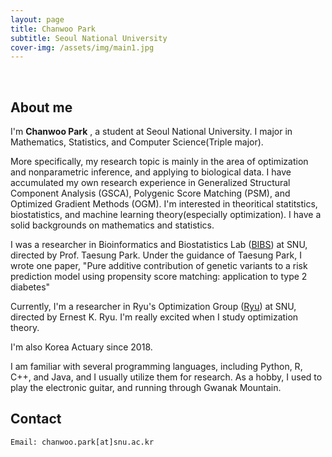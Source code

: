 ```yaml
---
layout: page
title: Chanwoo Park
subtitle: Seoul National University
cover-img: /assets/img/main1.jpg
---
```


<br/>

## About me

I'm **Chanwoo Park** , a student at Seoul National University. I major in Mathematics, Statistics, and Computer Science(Triple major). 

More specifically, my research topic is mainly in the area of optimization and nonparametric inference, and applying to biological data. I have accumulated my own research experience in Generalized Structural Component Analysis (GSCA), Polygenic Score Matching (PSM), and Optimized Gradient Methods (OGM). I'm interested in theoritical statitstics, biostatistics, and machine learning theory(especially optimization). I have a solid backgrounds on mathematics and statistics. 

I was a researcher in Bioinformatics and Biostatistics Lab ([BIBS](http://bibs.snu.ac.kr/)) at SNU, directed by Prof. Taesung Park. Under the guidance of Taesung Park, I wrote one paper, "Pure additive contribution of genetic variants to a risk prediction model using propensity score matching: application to type 2 diabetes"

Currently, I'm a researcher in Ryu's Optimization Group ([Ryu](http://www.math.snu.ac.kr/~ernestryu/)) at SNU, directed by Ernest K. Ryu. I'm really excited when I study optimization theory. 

I'm also Korea Actuary since 2018. 

I am familiar with several programming languages, including Python, R, C++, and Java, and I usually utilize them for research. As a hobby, I used to play the electronic guitar, and running through Gwanak Mountain. 


## Contact

```
Email: chanwoo.park[at]snu.ac.kr
```
